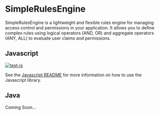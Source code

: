 # SimpleRulesEngine

SimpleRulesEngine is a lightweight and flexible rules engine for managing access control and permissions in your application. It allows you to define complex rules using logical operators (AND, OR) and aggregate operators (ANY, ALL) to evaluate user claims and permissions.

## Javascript

[![test-js](https://github.com/eahrold/simple-rules-engine/actions/workflows/test-js.yml/badge.svg)](https://github.com/eahrold/simple-rules-engine/actions/workflows/test-js.yml)

See the [Javascript README](./js/README.md) for more information on how to use the Javascript library.

## Java

Coming Soon...
